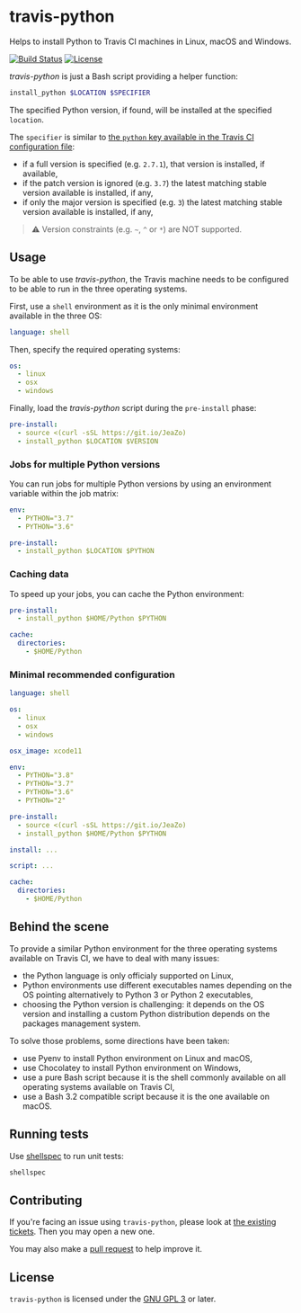 travis-python
=============
Helps to install Python to Travis CI machines in Linux, macOS and Windows.

[![Build Status][ci-badge]][ci]
[![License][license-badge]][license]

_travis-python_ is just a Bash script providing a helper function:

```bash
install_python $LOCATION $SPECIFIER
```

The specified Python version, if found, will be installed at the specified
`location`.

The `specifier` is similar to [the `python` key available in the Travis CI configuration file][travis-python-versions]:

 - if a full version is specified (e.g. `2.7.1`), that version is installed, if
   available,
 - if the patch version is ignored (e.g. `3.7`) the latest matching stable
   version available is installed, if any,
 - if only the major version is specified (e.g. `3`) the latest matching
   stable version available is installed, if any,

> :warning: Version constraints (e.g. `~`, `^` or `*`) are NOT supported.

Usage
-----

To be able to use _travis-python_, the Travis machine needs to be configured
to be able to run in the three operating systems.

First, use a `shell` environment as it is the only minimal environment available
in the three OS:

```yaml
language: shell
```

Then, specify the required operating systems:

```yaml
os:
  - linux
  - osx
  - windows
```

Finally, load the _travis-python_ script during the `pre-install` phase:

```yaml
pre-install:
  - source <(curl -sSL https://git.io/JeaZo)
  - install_python $LOCATION $VERSION
```

### Jobs for multiple Python versions

You can run jobs for multiple Python versions by using an environment variable
within the job matrix:

```yaml
env:
  - PYTHON="3.7"
  - PYTHON="3.6"

pre-install:
  - install_python $LOCATION $PYTHON
```

### Caching data

To speed up your jobs, you can cache the Python environment:

```yaml
pre-install:
  - install_python $HOME/Python $PYTHON

cache:
  directories:
    - $HOME/Python
```

### Minimal recommended configuration

```yaml
language: shell

os:
  - linux
  - osx
  - windows

osx_image: xcode11

env:
  - PYTHON="3.8"
  - PYTHON="3.7"
  - PYTHON="3.6"
  - PYTHON="2"

pre-install:
  - source <(curl -sSL https://git.io/JeaZo)
  - install_python $HOME/Python $PYTHON

install: ...

script: ...

cache:
  directories:
    - $HOME/Python
```

Behind the scene
----------------

To provide a similar Python environment for the three operating systems
available on Travis CI, we have to deal with many issues:

 - the Python language is only officialy supported on Linux,
 - Python environments use different executables names depending on the OS
   pointing alternatively to Python 3 or Python 2 executables,
 - choosing the Python version is challenging: it depends on the OS version and
   installing a custom Python distribution depends on the packages management
   system.

To solve those problems, some directions have been taken:

 - use Pyenv to install Python environment on Linux and macOS,
 - use Chocolatey to install Python environment on Windows,
 - use a pure Bash script because it is the shell commonly available on all
   operating systems available on Travis CI,
 - use a Bash 3.2 compatible script because it is the one available on macOS.

Running tests
-------------

Use [shellspec][shellspec] to run unit tests:

```bash
shellspec
```

Contributing
------------

If you're facing an issue using `travis-python`, please look at
[the existing tickets][issues]. Then you may open a new one.

You may also make a [pull request][pull-requests] to help improve it.

License
-------

`travis-python` is licensed under the [GNU GPL 3][GPL] or later.

[ci]: https://travis-ci.org/neimad/travis-python
[ci-badge]: https://img.shields.io/travis/neimad/travis-python?style=flat-square
[license]: https://github.com/neimad/travis-python/blob/master/LICENSE.md
[license-badge]: https://img.shields.io/github/license/neimad/travis-python?style=flat-square
[repository]: https://github.com/neimad/travis-python
[issues]: https://github.com/neimad/travis-python/issues
[pull-requests]: https://github.com/neimad/travis-python/pulls
[GPL]: https://www.gnu.org/licenses/gpl.html
[travis-python-versions]: https://docs.travis-ci.com/user/languages/python/#specifying-python-versions
[shellspec]: https://shellspec.info
